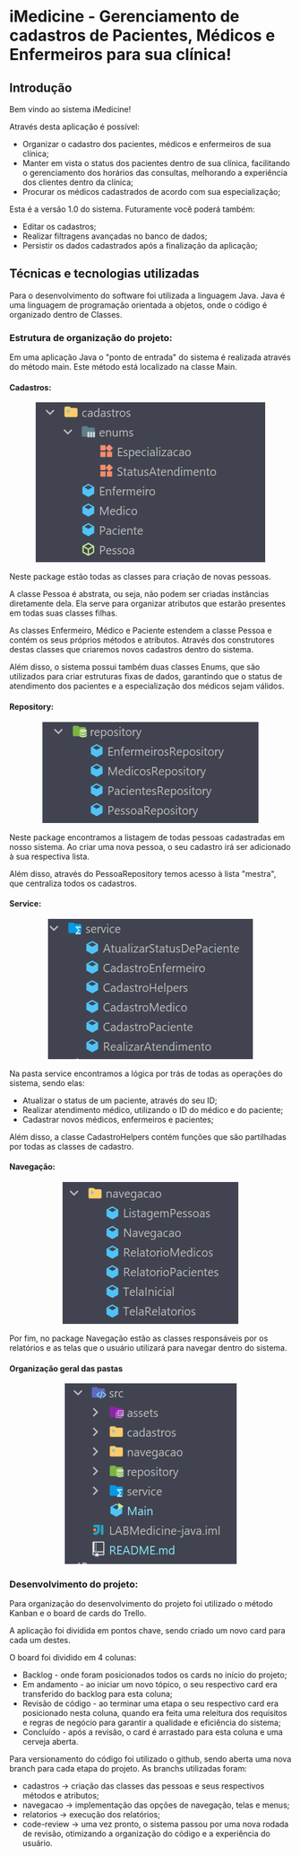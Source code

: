 # iMedicine - Gerenciamento de cadastros de Pacientes, Médicos e Enfermeiros para sua clínica!

## Introdução

Bem vindo ao sistema iMedicine! 

Através desta aplicação é possível:
* Organizar o cadastro dos pacientes, médicos e enfermeiros de sua clínica;
* Manter em vista o status dos pacientes dentro de sua clínica, facilitando o gerenciamento dos horários das consultas, melhorando a experiência dos clientes dentro da clínica;
* Procurar os médicos cadastrados de acordo com sua especialização;

Esta é a versão 1.0 do sistema. Futuramente você poderá também:

* Editar os cadastros;
* Realizar filtragens avançadas no banco de dados;
* Persistir os dados cadastrados após a finalização da aplicação;

## Técnicas e tecnologias utilizadas

Para o desenvolvimento do software foi utilizada a linguagem Java.
Java é uma linguagem de programação orientada a objetos, onde o código é organizado dentro de Classes.

### Estrutura de organização do projeto:

Em uma aplicação Java o "ponto de entrada" do sistema é realizada através do método main. Este método está localizado na classe Main.

#### Cadastros:

<p align="center">
    <img src="src/assets/cadastros.png" alt="organização do package de cadastros" />
</p>

Neste package estão todas as classes para criação de novas pessoas. 

A classe Pessoa é abstrata, ou seja, não podem ser criadas instâncias diretamente dela. Ela serve para organizar atributos que estarão presentes em todas suas classes filhas.

As classes Enfermeiro, Médico e Paciente estendem a classe Pessoa e contém os seus próprios métodos e atributos. Através dos construtores destas classes que criaremos novos cadastros dentro do sistema.

Além disso, o sistema possui também duas classes Enums, que são utilizados para criar estruturas fixas de dados, garantindo que o status de atendimento dos pacientes e a especialização dos médicos sejam válidos.

#### Repository:

<p align="center">
    <img src="src/assets/repository.png" alt="organização do package repository">
</p>

Neste package encontramos a listagem de todas pessoas cadastradas em nosso sistema.
Ao criar uma nova pessoa, o seu cadastro irá ser adicionado à sua respectiva lista.

Além disso, através do PessoaRepository temos acesso à lista "mestra", que centraliza todos os cadastros.

#### Service:
<p align="center">
    <img src="src/assets/service.png" alt="organização do package service">
</p>

Na pasta service encontramos a lógica por trás de todas as operações do sistema, sendo elas:
* Atualizar o status de um paciente, através do seu ID;
* Realizar atendimento médico, utilizando o ID do médico e do paciente;
* Cadastrar novos médicos, enfermeiros e pacientes;

Além disso, a classe CadastroHelpers contém funções que são partilhadas por todas as classes de cadastro.

#### Navegação:

<p align="center">
    <img src="src/assets/navegacao.png" alt="organização do package navegação">
</p>

Por fim, no package Navegação estão as classes responsáveis por os relatórios e as telas que o usuário utilizará para navegar dentro do sistema.


#### Organização geral das pastas

<p align="center">
    <img src="src/assets/geral.png" alt="imagem das pastas do sistema">
</p>

### Desenvolvimento do projeto:

Para organização do desenvolvimento do projeto foi utilizado o método Kanban e o board de cards do Trello.

A aplicação foi dividida em pontos chave, sendo criado um novo card para cada um destes.

O board foi dividido em 4 colunas:
* Backlog - onde foram posicionados todos os cards no início do projeto;
* Em andamento - ao iniciar um novo tópico, o seu respectivo card era transferido do backlog para esta coluna;
* Revisão de código - ao terminar uma etapa o seu respectivo card era posicionado nesta coluna, quando era feita uma releitura dos requisitos e regras de negócio para garantir a qualidade e eficiência do sistema;
* Concluído - após a revisão, o card é arrastado para esta coluna e uma cerveja aberta.

Para versionamento do código foi utilizado o github, sendo aberta uma nova branch para cada etapa do projeto. As branchs utilizadas foram:

* cadastros -> criação das classes das pessoas e seus respectivos métodos e atributos;
* navegacao -> implementação das opções de navegação, telas e menus;
* relatorios -> execução dos relatórios;
* code-review -> uma vez pronto, o sistema passou por uma nova rodada de revisão, otimizando a organização do código e a experiência do usuário. 

